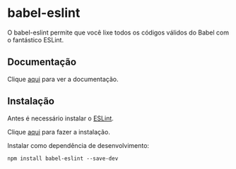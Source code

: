 # babel-eslint

O babel-eslint permite que você lixe todos os códigos válidos do Babel com o fantástico ESLint.

## Documentação

Clique [aqui](https://github.com/babel/babel-eslint) para ver a documentação.

## Instalação

Antes é necessário instalar o [ESLint](eslint.md).

Clique [aqui](https://www.npmjs.com/package/babel-eslint) para fazer a instalação.

Instalar como dependência de desenvolvimento:

```
npm install babel-eslint --save-dev
```
